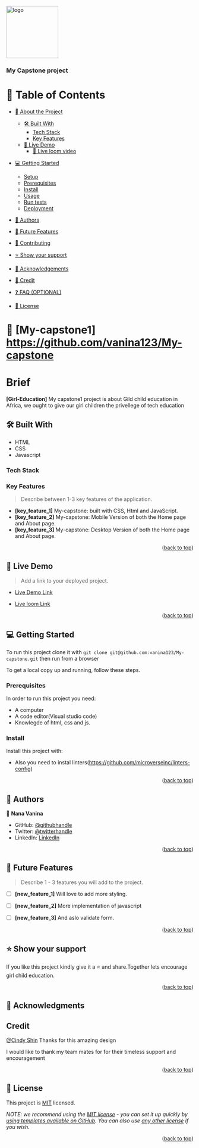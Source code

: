 <a name="readme-top"></a>

  <img src="images/logo.png" alt="logo" width="140"  height="auto" />
  <br/>

  <h3><b>My Capstone project</b></h3>

</div>


# 📗 Table of Contents

- [📖 About the Project](#about-project)
  - [🛠 Built With](#built-with)
    - [Tech Stack](#tech-stack)
    - [Key Features](#key-features)
  - [🚀 Live Demo](#live-demo)
    - [🚀 Live loom video](#live-loom)
- [💻 Getting Started](#getting-started)
  - [Setup](#setup)
  - [Prerequisites](#prerequisites)
  - [Install](#install)
  - [Usage](#usage)
  - [Run tests](#run-tests)
  - [Deployment](#triangular_flag_on_post-deployment)
- [👥 Authors](#authors)
- [🔭 Future Features](#future-features)
- [🤝 Contributing](#contributing)
- [⭐️ Show your support](#support)
- [🙏 Acknowledgements](#acknowledgements)
- [🙏 Credit](#Credit)


- [❓ FAQ (OPTIONAL)](#faq)
- [📝 License](#license)


# 📖 [My-capstone1] <a name="about-project">https://github.com/vanina123/My-capstone</a>

 # Brief
  

**[Girl-Education]** My capstone1 project is about Gild child education in Africa, we ought to give our girl children the privellege of tech education

## 🛠 Built With <a name="built-with"></a>
- HTML
- CSS
- Javascript

### Tech Stack <a name="tech-stack"></a>

### Key Features <a name="key-features"></a>

> Describe between 1-3 key features of the application.

- **[key_feature_1]** My-capstone: built with CSS, Html and JavaScript.
- **[key_feature_2]** My-capstone: Mobile Version of both the Home page and About page.
- **[key_feature_3]** My-capstone: Desktop Version of both the Home page and About page.

<p align="right">(<a href="#readme-top">back to top</a>)</p>


## 🚀 Live Demo <a name="live-demo"></a>

> Add a link to your deployed project.

- [Live Demo Link](https://vanina123.github.io/capstone1/)

- [Live loom Link](https://www.loom.com/share/90eebbf3a1e54fc1913e1191203e40c2)


<p align="right">(<a href="#readme-top">back to top</a>)</p>


## 💻 Getting Started <a name="getting-started"></a>

To run this project clone it with `git clone git@github.com:vanina123/My-capstone.git`
then run from a browser

To get a local copy up and running, follow these steps.

### Prerequisites

In order to run this project you need:
- A computer
- A code editor(Visual studio code)
- Knowlegde of html, css and js.


### Install

Install this project with:

- Also you need to instal linters(https://github.com/microverseinc/linters-config)

<p align="right">(<a href="#readme-top">back to top</a>)</p>


## 👥 Authors <a name="authors"></a>


👤 **Nana Vanina**

- GitHub: [@githubhandle](https://github.com/vanina123)
- Twitter: [@twitterhandle](https://twitter.com/DufeVanina)
- LinkedIn: [LinkedIn](https://linkedin.com/in/larissa-vanina-dufe-407a2b25a/)



<p align="right">(<a href="#readme-top">back to top</a>)</p>


## 🔭 Future Features <a name="future-features"></a>

> Describe 1 - 3 features you will add to the project.

- [ ] **[new_feature_1]** Will love to add more styling.
- [ ] **[new_feature_2]** More implementation of javascript
- [ ] **[new_feature_3]** And aslo validate form.


<p align="right">(<a href="#readme-top">back to top</a>)</p>


## ⭐️ Show your support <a name="support"></a>


If you like this project kindly give it a ⭐️ and share.Together lets encourage girl child education.

<p align="right">(<a href="#readme-top">back to top</a>)</p>


## 🙏 Acknowledgments <a name="acknowledgements"></a>

## Credit

[@Cindy Shin](https://www.behance.net/adagio07) Thanks for this amazing design



I would like to thank my team mates for for their timeless support and encouragement

<p align="right">(<a href="#readme-top">back to top</a>)</p>


## 📝 License <a name="license"></a>

This project is [MIT](./MIT.md) licensed.

_NOTE: we recommend using the [MIT license](https://choosealicense.com/licenses/mit/) - you can set it up quickly by [using templates available on GitHub](https://docs.github.com/en/communities/setting-up-your-project-for-healthy-contributions/adding-a-license-to-a-repository). You can also use [any other license](https://choosealicense.com/licenses/) if you wish._

<p align="right">(<a href="#readme-top">back to top</a>)</p>
